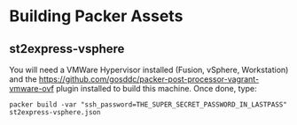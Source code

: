 # Building Packer Assets

## st2express-vsphere

You will need a VMWare Hypervisor installed (Fusion, vSphere, Workstation) and the https://github.com/gosddc/packer-post-processor-vagrant-vmware-ovf plugin installed to build this machine. Once done, type:

`packer build -var "ssh_password=THE_SUPER_SECRET_PASSWORD_IN_LASTPASS" st2express-vsphere.json`
